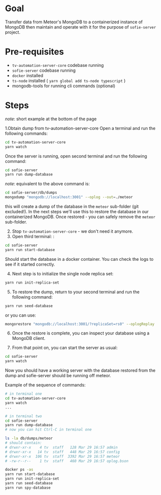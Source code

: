 Goal
===
Transfer data from Meteor's MongoDB to a containerized instance of MongoDB then maintain and operate with it for the purpose of `sofie-server` project.

Pre-requisites
===

- `tv-automation-server-core` codebase running
- `sofie-server` codebase running
- `docker` installed
- `ts-node` installed ( `yarn global add ts-node typescript` )
- mongodb-tools for running cli commands (optional)

Steps
===

*note*: short example at the bottom of the page

1.Obtain dump from tv-automation-server-core
Open a terminal and run the following commands:

```bash
cd tv-automation-server-core
yarn watch
```
Once the server is running, open second terminal and run the following command:

```bash
cd sofie-server
yarn run dump-database
```
*note*: equivalent to the above command is:
```bash
cd sofie-server/db/dumps
mongodump "mongodb://localhost:3001" --oplog --out=./meteor
```

this will create a dump of the database in the `meteor` sub-folder (git excluded!). In the next steps we'll use this to restore the database in our containerized MongoDB. Once restored - you can safely remove the `meteor` sub-folder.

2. Stop `tv-automation-server-core` - we don't need it anymore.
3. Open third terminal: :

```bash
cd sofie-server
yarn run start-database
```

Should start the database in a docker container. You can check the logs to see if it started correctly.


4. Next step is to initialize the single node replica set:
```bash
yarn run init-replica-set
```

5. To restore the dump, return to your second terminal and run the following command:

```bash
yarn run seed-database
```

or you can use:

```bash
mongorestore "mongodb://localhost:3001/?replicaSet=rs0" --oplogReplay ./meteor
```


6. Once the restore is complete, you can inspect your database using a MongoDB client.

7. From that point on, you can start the server as usual:

```bash
cd sofie-server
yarn watch
```

Now you should have a working server with the database restored from the dump and sofie-server should be running off meteor.

Example of the sequence of commands:
```bash
# in terminal one
cd tv-automation-server-core
yarn watch
...
```
```bash
# in terminal two
cd sofie-server
yarn run dump-database
# now you can hit Ctrl-C in terminal one

ls -la db/dumps/meteor
# should contain:
# drwxr-xr-x    4 tv  staff   128 Mar 29 16:57 admin
# drwxr-xr-x   14 tv  staff   448 Mar 29 16:57 config
# drwxr-xr-x  106 tv  staff  3392 Mar 29 16:57 meteor
# -rw-r--r--    1 tv  staff   460 Mar 29 16:57 oplog.bson

docker ps -as
yarn run start-database
yarn run init-replica-set
yarn run seed-database
yarn run spy-database
```

